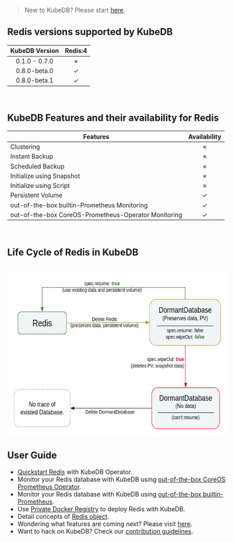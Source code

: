 > New to KubeDB? Please start [here](/docs/guides/README.md).

## Redis versions supported by KubeDB

| KubeDB Version | Redis:4 |
|:--:|:--:|
| 0.1.0 - 0.7.0 | &#10007; |
| 0.8.0-beta.0 | &#10003; |
| 0.8.0-beta.1 | &#10003; |

<br/>

## KubeDB Features and their availability for Redis

|Features |Availability|
|--|:--:|
|Clustering | &#10007; |
|Instant Backup | &#10007; |
|Scheduled Backup  | &#10007; |
|Initialize using Snapshot | &#10007; |
|Initialize using Script | &#10007; |
|Persistent Volume | &#10003; |
|out-of-the-box builtin-Prometheus Monitoring | &#10003; |
|out-of-the-box CoreOS-Prometheus-Operator Monitoring | &#10003; |

<br/>

## Life Cycle of Redis in KubeDB

<p align="center">
  <img alt="lifecycle"  src="/docs/images/redis/redis-lifecycle.png" width="600" height="373">
</p>

## User Guide

- [Quickstart Redis](/docs/guides/redis/quickstart/quickstart.md) with KubeDB Operator.
- Monitor your Redis database with KubeDB using [out-of-the-box CoreOS Prometheus Operator](/docs/guides/redis/monitoring/using-coreos-prometheus-operator.md).
- Monitor your Redis database with KubeDB using [out-of-the-box builtin-Prometheus](/docs/guides/redis/monitoring/using-builtin-prometheus.md).
- Use [Private Docker Registry](/docs/guides/redis/private-registry/using-private-registry.md) to deploy Redis with KubeDB.
- Detail concepts of [Redis object](/docs/concepts/databases/redis.md).
- Wondering what features are coming next? Please visit [here](/docs/roadmap.md).
- Want to hack on KubeDB? Check our [contribution guidelines](/docs/CONTRIBUTING.md).
